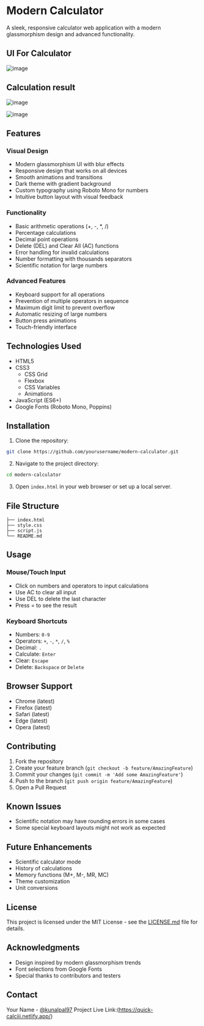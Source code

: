 # Modern Calculator

A sleek, responsive calculator web application with a modern glassmorphism design and advanced functionality.

## UI For Calculator 

![image](https://github.com/user-attachments/assets/82f8451b-0721-4b8d-8ea0-d44490cf29c9)

## Calculation result 

![image](https://github.com/user-attachments/assets/3823b386-b230-4c3d-add1-594dd1ebf112)



![image](https://github.com/user-attachments/assets/a0e2ab0f-fb3b-483e-9b84-72daadcbfd2c)




## Features

### Visual Design
- Modern glassmorphism UI with blur effects
- Responsive design that works on all devices
- Smooth animations and transitions
- Dark theme with gradient background
- Custom typography using Roboto Mono for numbers
- Intuitive button layout with visual feedback

### Functionality
- Basic arithmetic operations (+, -, *, /)
- Percentage calculations
- Decimal point operations
- Delete (DEL) and Clear All (AC) functions
- Error handling for invalid calculations
- Number formatting with thousands separators
- Scientific notation for large numbers

### Advanced Features
- Keyboard support for all operations
- Prevention of multiple operators in sequence
- Maximum digit limit to prevent overflow
- Automatic resizing of large numbers
- Button press animations
- Touch-friendly interface

## Technologies Used
- HTML5
- CSS3
  - CSS Grid
  - Flexbox
  - CSS Variables
  - Animations
- JavaScript (ES6+)
- Google Fonts (Roboto Mono, Poppins)

## Installation

1. Clone the repository:
```bash
git clone https://github.com/yourusername/modern-calculator.git
```

2. Navigate to the project directory:
```bash
cd modern-calculator
```

3. Open `index.html` in your web browser or set up a local server.

## File Structure
```
├── index.html
├── style.css
├── script.js
└── README.md
```

## Usage

### Mouse/Touch Input
- Click on numbers and operators to input calculations
- Use AC to clear all input
- Use DEL to delete the last character
- Press = to see the result

### Keyboard Shortcuts
- Numbers: `0-9`
- Operators: `+`, `-`, `*`, `/`, `%`
- Decimal: `.`
- Calculate: `Enter`
- Clear: `Escape`
- Delete: `Backspace` or `Delete`

## Browser Support
- Chrome (latest)
- Firefox (latest)
- Safari (latest)
- Edge (latest)
- Opera (latest)

## Contributing

1. Fork the repository
2. Create your feature branch (`git checkout -b feature/AmazingFeature`)
3. Commit your changes (`git commit -m 'Add some AmazingFeature'`)
4. Push to the branch (`git push origin feature/AmazingFeature`)
5. Open a Pull Request

## Known Issues
- Scientific notation may have rounding errors in some cases
- Some special keyboard layouts might not work as expected

## Future Enhancements
- Scientific calculator mode
- History of calculations
- Memory functions (M+, M-, MR, MC)
- Theme customization
- Unit conversions

## License
This project is licensed under the MIT License - see the [LICENSE.md](LICENSE.md) file for details.

## Acknowledgments
- Design inspired by modern glassmorphism trends
- Font selections from Google Fonts
- Special thanks to contributors and testers

## Contact
Your Name - [@kunalpal97](https://twitter.com/Kunalpal7981)
Project Live Link:(https://quick-calciii.netlify.app/)
